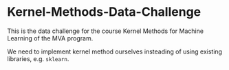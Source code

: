 # Kernel-Methods-Data-Challenge

This is the <a>data challenge</a> for the course Kernel Methods for Machine Learning of the MVA program. 

We need to implement kernel method ourselves insteading of using existing libraries, e.g. `sklearn`.

